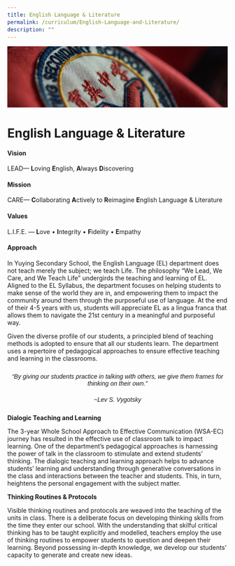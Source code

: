 ```yaml
---
title: English Language & Literature
permalink: /curriculum/English-Language-and-Literature/
description: ""
---
```

![](/images/Curriculum.jpg)

English Language & Literature
=============================

#### Vision

LEAD— **L**oving **E**nglish, **A**lways **D**iscovering

  

#### Mission

CARE— **C**ollaborating **A**ctively to **R**eimagine **E**nglish Language & Literature

  

#### Values

L.I.F.E. — **L**ove • **I**ntegrity • **F**idelity • **E**mpathy

  

#### Approach

In Yuying Secondary School, the English Language (EL) department does not teach merely the subject; we teach Life. The philosophy “We Lead, We Care, and We Teach Life” undergirds the teaching and learning of EL. Aligned to the EL Syllabus, the department focuses on helping students to make sense of the world they are in, and empowering them to impact the community around them through the purposeful use of language. At the end of their 4-5 years with us, students will appreciate EL as a lingua franca that allows them to navigate the 21st century in a meaningful and purposeful way.

Given the diverse profile of our students, a principled blend of teaching methods is adopted to ensure that all our students learn. The department uses a repertoire of pedagogical approaches to ensure effective teaching and learning in the classrooms.

<style type="text/css">
.tg  {border-collapse:collapse;border-spacing:0;}
.tg td{border-color:black;border-style:solid;border-width:1px;font-family:Arial, sans-serif;font-size:14px;
  overflow:hidden;padding:10px 5px;word-break:normal;}
.tg th{border-color:black;border-style:solid;border-width:1px;font-family:Arial, sans-serif;font-size:14px;
  font-weight:normal;overflow:hidden;padding:10px 5px;word-break:normal;}
.tg .tg-4r87{border-color:#ffffff;font-style:italic;text-align:center;vertical-align:top}
</style>
<table class="tg">
<thead>
  <tr>
    <th class="tg-4r87">“By giving our students practice in talking with others, we give them frames for thinking on their own.”</th>
  </tr>
</thead>
<tbody>
  <tr>
    <td class="tg-4r87">~Lev S. Vygotsky</td>
  </tr>
</tbody>
</table>

**Dialogic Teaching and Learning**

The 3-year Whole School Approach to Effective Communication (WSA-EC) journey has resulted in the effective use of classroom talk to impact learning. One of the department’s pedagogical approaches is harnessing the power of talk in the classroom to stimulate and extend students’ thinking. The dialogic teaching and learning approach helps to advance students’ learning and understanding through generative conversations in the class and interactions between the teacher and students. This, in turn, heightens the personal engagement with the subject matter.

**Thinking Routines & Protocols**

Visible thinking routines and protocols are weaved into the teaching of the units in class. There is a deliberate focus on developing thinking skills from the time they enter our school. With the understanding that skilful critical thinking has to be taught explicitly and modelled, teachers employ the use of thinking routines to empower students to question and deepen their learning. Beyond possessing in-depth knowledge, we develop our students’ capacity to generate and create new ideas.